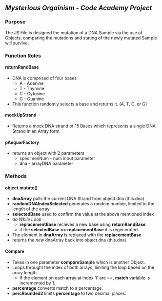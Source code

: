 ## _Mysterious Orgainism - Code Academy Project_

### Purpose 
The JS File is designed the mutation of a DNA Sample via the use of Objects, comparing the mutations and stating of the newly mutated Sample will survive.

### Function Roles

#### returnRandBase
* DNA is comprised of four bases
    * A - Adenine
    * T - Thymine
    * C - Cytosine
    * G - Guanine
* This function randomly selects a base and returns it. (A, T, C, or G)

#### mockUpStrand
* Returns a mock DNA strand of 15 Bases which represents a single DNA Strand in an Array form.

#### pAequorFactory
* returns an object with 2 parameters
    * specimenNum - num input parameter
    * dna - arrayDNA parameter

###  Methods  

#### object.mutate()
* __dnaArray__ pulls the current DNA Strand from object.dna (this.dna)
* __randomDNAIndexSelected__ generates a random number, limited to the length of the array
* __selectedBase__ used to confirm the value at the above mentioned index
* _do While Loop_
    *  __replacementBase__ recieves a new base using __returnRandBase__ 
    * if the __selectedBase__ == __replacementBase__ it is regenerated.
* The element in __dnaArray__ is replaced with the __replacementBase__ 
* returns the _new_ dnaArray back into object.dna (this.dna)

#### Compare
* Takes in one parameter __compareSample__ which is another Object.
* Loops throught the index of both arrays, limiting the loop based on the array length.
    * If the element on each array at index 'i' are ==, __match__ variable is incremented by 1.
* __percentage__ converts match to a percentage. 
* __percRounded2__ limits __percentage__ to two decimal places. 



